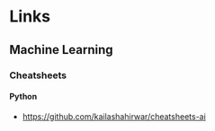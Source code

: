 # Links
## Machine Learning
### Cheatsheets
#### Python
+ https://github.com/kailashahirwar/cheatsheets-ai
